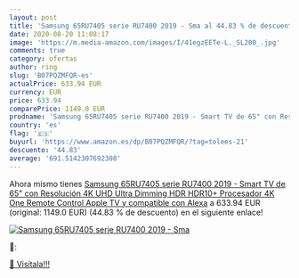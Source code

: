 ```yaml
---
layout: post
title: 'Samsung 65RU7405 serie RU7400 2019 - Sma al 44.83 % de descuento'
date: 2020-08-20 11:08:17
image: 'https://m.media-amazon.com/images/I/41egzEETe-L._SL200_.jpg'
comments: true
category: ofertas
author: ring
slug: 'B07PQZMFQR-es'
actualPrice: 633.94 EUR
currency: EUR
price: 633.94
comparePrice: 1149.0 EUR
prodname: 'Samsung 65RU7405 serie RU7400 2019 - Smart TV de 65" con Resolución 4K UHD  Ultra Dimming  HDR  HDR10+   Procesador 4K  One Remote Control  Apple TV y compatible con Alexa'
country: 'es'
flag: '🇪🇸'
buyurl: 'https://www.amazon.es/dp/B07PQZMFQR/?tag=tolees-21'
descuento: '44.83'
average: '691.5142307692308'
---
```


Ahora mismo tienes [Samsung 65RU7405 serie RU7400 2019 - Smart TV de 65" con Resolución 4K UHD  Ultra Dimming  HDR  HDR10+   Procesador 4K  One Remote Control  Apple TV y compatible con Alexa](https://www.amazon.es/dp/B07PQZMFQR/?tag=tolees-21) a 633.94 EUR (original: 1149.0 EUR) (44.83 %  de descuento) en el siguiente enlace!

[![Samsung 65RU7405 serie RU7400 2019 - Sma](https://m.media-amazon.com/images/I/41egzEETe-L._SL200_.jpg)](https://www.amazon.es/dp/B07PQZMFQR/?tag=tolees-21)

🔎:


[🛒 Visítala!!!](https://www.amazon.es/dp/B07PQZMFQR/?tag=tolees-21)
